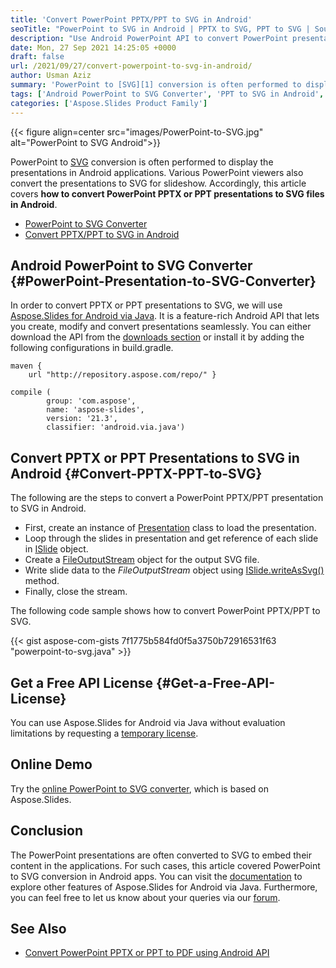 ```yaml
---
title: 'Convert PowerPoint PPTX/PPT to SVG in Android'
seoTitle: "PowerPoint to SVG in Android | PPTX to SVG, PPT to SVG | Source Code"
description: "Use Android PowerPoint API to convert PowerPoint presentations to SVG in Android. Convert PPTX to SVG and PPT to SVG in Android apps."
date: Mon, 27 Sep 2021 14:25:05 +0000
draft: false
url: /2021/09/27/convert-powerpoint-to-svg-in-android/
author: Usman Aziz
summary: 'PowerPoint to [SVG][1] conversion is often performed to display the presentations in Android applications. Various PowerPoint viewers also convert the presentations to SVG for slideshow. Accordingly, this article covers **how to convert PowerPoint PPTX or PPT presentations to SVG files using Android**.'
tags: ['Android PowerPoint to SVG Converter', 'PPT to SVG in Android', 'PPTX to SVG Android', 'PowerPoint to SVG Android']
categories: ['Aspose.Slides Product Family']
---
```




{{< figure align=center src="images/PowerPoint-to-SVG.jpg" alt="PowerPoint to SVG Android">}}


PowerPoint to [SVG][2] conversion is often performed to display the presentations in Android applications. Various PowerPoint viewers also convert the presentations to SVG for slideshow. Accordingly, this article covers **how to convert PowerPoint PPTX or PPT presentations to SVG files in Android**.

*   [PowerPoint to SVG Converter][3]
*   [Convert PPTX/PPT to SVG in Android][4]

## Android PowerPoint to SVG Converter {#PowerPoint-Presentation-to-SVG-Converter}

In order to convert PPTX or PPT presentations to SVG, we will use [Aspose.Slides for Android via Java][5]. It is a feature-rich Android API that lets you create, modify and convert presentations seamlessly. You can either download the API from the [downloads section][6] or install it by adding the following configurations in build.gradle.

```
maven {
    url "http://repository.aspose.com/repo/" }
```
```
compile (
        group: 'com.aspose',
        name: 'aspose-slides',
        version: '21.3',
        classifier: 'android.via.java')
```

## Convert PPTX or PPT Presentations to SVG in Android {#Convert-PPTX-PPT-to-SVG}

The following are the steps to convert a PowerPoint PPTX/PPT presentation to SVG in Android.

*   First, create an instance of [Presentation][7] class to load the presentation.
*   Loop through the slides in presentation and get reference of each slide in [ISlide][8] object.
*   Create a [FileOutputStream][9] object for the output SVG file.
*   Write slide data to the _FileOutputStream_ object using [ISlide.writeAsSvg()][10] method.
*   Finally, close the stream.

The following code sample shows how to convert PowerPoint PPTX/PPT to SVG.

{{< gist aspose-com-gists 7f1775b584fd0f5a3750b72916531f63 "powerpoint-to-svg.java" >}}

## Get a Free API License {#Get-a-Free-API-License}

You can use Aspose.Slides for Android via Java without evaluation limitations by requesting a [temporary license][11].

## Online Demo

Try the [online PowerPoint to SVG converter][12], which is based on Aspose.Slides.

## Conclusion

The PowerPoint presentations are often converted to SVG to embed their content in the applications. For such cases, this article covered PowerPoint to SVG conversion in Android apps. You can visit the [documentation][13] to explore other features of Aspose.Slides for Android via Java. Furthermore, you can feel free to let us know about your queries via our [forum][14].

## See Also

*   [Convert PowerPoint PPTX or PPT to PDF using Android API][15]




[1]: https://docs.fileformat.com/page-description-language/svg/
[2]: https://docs.fileformat.com/page-description-language/svg/
[3]: #PowerPoint-Presentation-to-SVG-Converter
[4]: #Convert-PPTX-PPT-to-SVG
[5]: https://products.aspose.com/slides/android-java/
[6]: https://downloads.aspose.com/slides/androidjava
[7]: https://apireference.aspose.com/slides/java/com.aspose.slides/Presentation
[8]: https://apireference.aspose.com/slides/java/com.aspose.slides/ISlide
[9]: https://docs.oracle.com/javase/7/docs/api/java/io/FileOutputStream.html
[10]: https://apireference.aspose.com/slides/java/com.aspose.slides/ISlide#writeAsSvg-java.io.OutputStream-
[11]: https://purchase.aspose.com/temporary-license
[12]: https://products.aspose.app/slides/conversion/pptx-to-svg
[13]: https://docs.aspose.com/slides/androidjava
[14]: https://forum.aspose.com/
[15]: https://blog.aspose.com/2021/04/19/convert-powerpoint-ppt-pptx-to-pdf-in-android/




